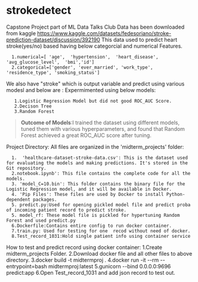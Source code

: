 # strokedetect
Capstone Project  part of ML Data Talks Club
Data has been downloaded from kaggle  https://www.kaggle.com/datasets/fedesoriano/stroke-prediction-dataset/discussion/392190
This data used to predict heart stroke(yes/no) based having below categorcial and numerical Features.

      1.numerical=[ 'age',  'hypertension',  'heart_disease',  'avg_glucose_level',  'bmi','id']
      2.categorical=['gender', 'ever_married', 'work_type', 'residence_type', 'smoking_status']
      

We also have  "stroke" which is output variable and  predict using various modesl and below are :
Expermimented using below models:

       1.Logistic Regression Model but did not good ROC_AUC Score.
       2.Decison Tree
       3.Random Forest


> **Outcome of Models**:I trained the dataset using different models, tuned them with various hyperparameters, and found that Random Forest achieved a great ROC_AUC score after tuning.

Project Directory: All files are organized in the 'midterm_projects' folder:

      1.  'healthcare-dataset-stroke-data.csv': This is the dataset used for evaluating the models and making predictions. It's stored in the Git repository.
      2.notebook.ipynb': This file contains the complete code for all the models.
      3. 'model_C=10.bin': This folder contains the binary file for the Logistic Regression model, and it will be available in Docker.
      4. 'Pip Files': These files are used by Docker to install Python-dependent packages.
      5. predict.py:Used for opening pickled model file and predict proba of incoming patient record to predict stroke.
      5. model_rf: These model file is pickled for hypertuning Random Forest and used predict.py
      6.Dockerfile:Contains entire config to run docker container.
      7.train.py: Used for testing for one  recod without need of docker.
      8.Test_record_1031:Hold single patient info using container service 

How to test and predict record using docker container:
      1.Create midterm_projects Folder.
      2.Download docker file and all other files to above directory.
      3.docker build -t midtermproj .
      4.docker run -it --rm --entrypoint=bash midtermproj:latest
      5.gunicorn --bind 0.0.0.0:9696 predict:app
      6.Open Test_record_1031  and add json record  to test out.
      
      
      

  

